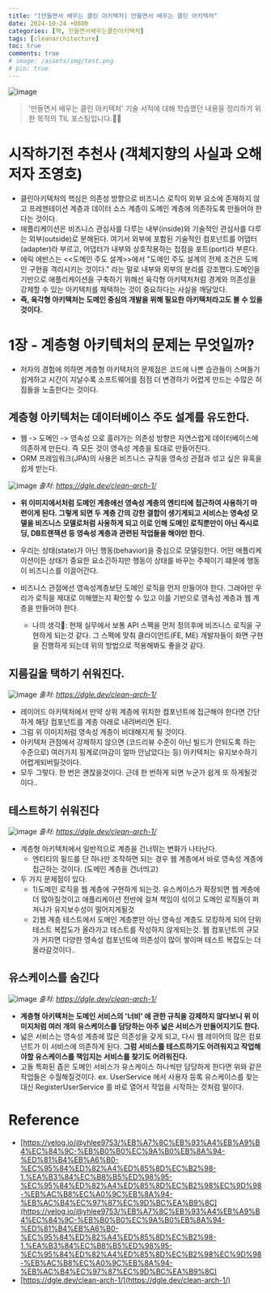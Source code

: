 ```yaml
---
title: "[만들면서 배우는 클린 아키텍처] 만들면서 배우는 클린 아키텍처"
date: 2024-10-24 +0800
categories: [책, 만들면서배우는클린아키텍처]
tags: [cleanarchitecture]
toc: true
comments: true
# image: /assets/img/test.png
# pin: true
---
```


![image](https://github.com/user-attachments/assets/894ec6d9-127a-4b73-acbd-8aeeac8c6453)

> '만들면서 배우는 클린 아키텍처' 기술 서적에 대해 학습했던 내용을 정리하기 위한 목적의 TIL 포스팅입니다.🙆‍♂️

# 시작하기전 추천사 (객체지향의 사실과 오해 저자 조영호)
- 클린아키텍처의 핵심은 의존성 방향으로 비즈니스 로직이 외부 요소에 존재하지 않고 프레젠테이션 계층과 데이터 소스 계층이 도메인 계층에 의존하도록 만들어야 한다는 것이다.
- 애플리케이션은 비즈니스 관심사를 다루는 내부(inside)와 기술적인 관심사를 다루는 외부(outside)로 분해된다. 여기서 외부에 포함된 기술적인 컴포넌트를 어댑터(adapter)라 부르고, 어댑터가 내부와 상호작용하는 접점을 포트(port)라 부른다.
- 에릭 에반스는 <<도메인 주도 설계>>에서 "도메인 주도 설계의 전제 조건은 도메인 구현을 격리시키는 것이다." 라는 말로 내부와 외부의 분리를 강조했다.도메인을 기반으로 애플리케이션을 구축하기 위해선 육각형 아키텍처처럼 경계와 의존성을 강제할 수 있는 아키텍처를 채택하는 것이 중요하다는 사실을 깨달았다.
- **즉, 육각형 아키텍처는 도메인 중심의 개발을 위해 필요한 아키텍처라고도 볼 수 있을것이다.**

# 1장 - 계층형 아키텍처의 문제는 무엇일까?
- 저자의 경험에 의하면 계층형 아키텍처의 문제점은 코드에 나쁜 습관들이 스며들기 쉽게하고 시간이 지날수록 소프트웨어를 점점 더 변경하기 어렵게 만드는 수많은 허점들을 노출한다는 것이다.

## 계층형 아키텍처는 데이터베이스 주도 설계를 유도한다.
- 웹 -> 도메인 -> 영속성 으로 흘러가는 의존성 방향은 자연스럽게 데이터베이스에 의존하게 만든다. 즉 모든 것이 영속성 계층을 토대로 만들어진다.
- ORM 프레임워크(JPA)의 사용은 비즈니스 규칙을 영속성 관점과 섞고 싶은 유혹을 쉽게 받는다.

![image](https://github.com/user-attachments/assets/262cd2dc-7cb9-480e-9556-c12d0935cfac)
_출처: https://dgle.dev/clean-arch-1/_

- **위 이미지에서처럼 도메인 계층에선 영속성 계층의 엔티티에 접근하여 사용하기 마련이게 된다. 그렇게 되면 두 계층 간의 강한 결합이 생기게되고 서비스는 영속성 모델을 비즈니스 모델로처럼 사용하게 되고 이로 인해 도메인 로직뿐만이 아닌 즉시로딩, DB트랜잭션 등 영속성 계층과 관련된 작업들을 해야만 한다.**

- 우리는 상태(state)가 아닌 행동(behavior)을 중심으로 모델링한다. 어떤 애플리케이션이든 상태가 중요한 요소긴하지만 행동이 상태를 바꾸는 주체이기 떄문에 행동이 비즈니스를 이끌어간다.
- 비즈니스 관점에선 영속성계층보단 도메인 로직을 먼저 만들어야 한다. 그래야만 우리가 로직을 제대로 이해했는지 확인할 수 있고 이를 기반으로 영속성 계층과 웹 계층을 만들어야 한다.
  - 나의 생각🧐: 현재 실무에서 보통 API 스펙을 먼저 정의후에 비즈니스 로직을 구현하게 되는것 같다. 그 스펙에 맞춰 클라이언트(FE, ME) 개발자들이 화면 구현을 진행하게 되는데 위의 방법으로 적용해봐도 좋을것 같다.

## 지름길을 택하기 쉬워진다.

![image](https://github.com/user-attachments/assets/10a47b88-dea5-4bb1-935a-c72d6ba05995)
_출처: https://dgle.dev/clean-arch-1/_

- 레이어드 아키텍처에서 만약 상위 계층에 위치한 컴포넌트에 접근해야 한다면 간단하게 해당 컴포넌트를 계층 아래로 내려버리면 된다.
- 그럼 위 이미지처럼 영속성 계층이 비대해지게 될 것이다.
- 아키텍처 관점에서 강제하지 않으면 (코드리뷰 수준이 아닌 빌드가 안되도록 하는 수준으로) 여러가지 핑계로(마감이 얼마 안남았다는 등) 아키텍처는 유지보수하기 어렵게되버릴것이다.
- 모두 그렇다. 한 번은 괜찮을것이다. 근데 한 번하게 되면 누군가 쉽게 또 하게될것이다..

## 테스트하기 쉬워진다

![image](https://github.com/user-attachments/assets/c2a2ed87-c314-4675-b242-e8d3952feb1f)
_출처: https://dgle.dev/clean-arch-1/_

- 계층형 아키텍처에서 일반적으로 계층을 건너뛰는 변화가 나타난다.
  - 엔티티의 필드를 단 하나만 조작하면 되는 경우 웹 계층에서 바로 영속성 계층에 접근하는 것이다. (도메인 계층을 건너띄고)
- 두 가지 문제점이 있다.
  - 1)도메인 로직을 웹 계층에 구현하게 되는것. 유스케이스가 확장되면 웹 계층에 더 많아질것이고 애플리케이션 전반에 걸쳐 책임이 섞이고 도메인 로직들이 퍼져나가 유지보수성이 떨어지게될것
  - 2)웹 계층 테스트에서 도메인 계층뿐만 아닌 영속성 계층도 모킹하게 되어 단위 테스트 복잡도가 올라가고 테스트를 작성하지 않게되는것. 웹 컴포넌트의 규모가 커지면 다양한 영속성 컴포넌트에 의존성이 많이 쌓이며 테스트 복잡도는 더 올라갈것이다..

## 유스케이스를 숨긴다

![image](https://github.com/user-attachments/assets/f9eb59f3-c4b2-4798-ba0b-791a63eebc76)
_출처: https://dgle.dev/clean-arch-1/_

- **계층형 아키텍처는 도메인 서비스의 '너비' 에 관한 규칙을 강제하지 않다보니 위 이미지처럼 여러 개의 유스케이스를 담당하는 아주 넓은 서비스가 만들어지기도 한다.**
- 넓은 서비스는 영속성 계층에 많은 의존성을 갖게 되고, 다시 웹 레이어의 많은 컴포넌트가 이 서비스에 의존하게 된다. **그럼 서비스를 테스트하기도 어려워지고 작업해야할 유스케이스를 책임지는 서비스를 찾기도 어려워진다.**
- 고돌 특화된 좁은 도메인 서비스가 유스케이스 하나씩만 담당하게 한다면 위와 같은 작업들은 수월해질것이다. ex. UserService 에서 사용자 등록 유스케이스를 찾는 대신 RegisterUserService 를 바로 열어서 작업을 시작하는 것처럼 말이다.


# Reference
- [https://velog.io/@yhlee9753/%EB%A7%8C%EB%93%A4%EB%A9%B4%EC%84%9C-%EB%B0%B0%EC%9A%B0%EB%8A%94-%ED%81%B4%EB%A6%B0-%EC%95%84%ED%82%A4%ED%85%8D%EC%B2%98-1.%EA%B3%84%EC%B8%B5%ED%98%95-%EC%95%84%ED%82%A4%ED%85%8D%EC%B2%98%EC%9D%98-%EB%AC%B8%EC%A0%9C%EB%8A%94-%EB%AC%B4%EC%97%87%EC%9D%BC%EA%B9%8C](https://velog.io/@yhlee9753/%EB%A7%8C%EB%93%A4%EB%A9%B4%EC%84%9C-%EB%B0%B0%EC%9A%B0%EB%8A%94-%ED%81%B4%EB%A6%B0-%EC%95%84%ED%82%A4%ED%85%8D%EC%B2%98-1.%EA%B3%84%EC%B8%B5%ED%98%95-%EC%95%84%ED%82%A4%ED%85%8D%EC%B2%98%EC%9D%98-%EB%AC%B8%EC%A0%9C%EB%8A%94-%EB%AC%B4%EC%97%87%EC%9D%BC%EA%B9%8C)
- [https://dgle.dev/clean-arch-1/](https://dgle.dev/clean-arch-1/)